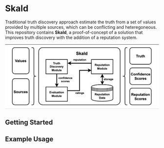 # Skald

Traditional truth discovery approach estimate the truth from a set of values provided by multiple sources, which can be conflicting and heteregoneous. This repository contains **Skald**, a proof-of-concept of a solution that improves truth discovery with the addition of a reputation system.

![Skald](/doc/skald.png?raw=true)

## Getting Started



## Example Usage
